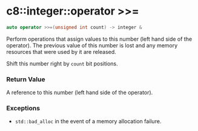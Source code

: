 # c8::integer::operator >>= #

```cpp
auto operator >>=(unsigned int count) -> integer &
```

Perform operations that assign values to this number (left hand side of the operator).  The previous value of this number is lost and any memory resources that were used by it are released.

Shift this number right by `count` bit positions.

### Return Value ###

A reference to this number (left hand side of the operator).

### Exceptions ###

* `std::bad_alloc` in the event of a memory allocation failure.

